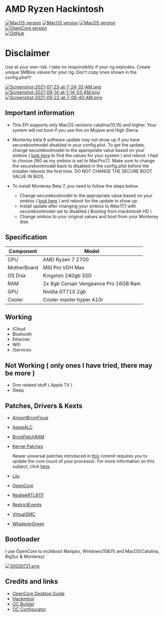 # AMD Ryzen Hackintosh

[![MacOS version](https://img.shields.io/badge/Catalina-10.15.7%2019H1323-informational.svg)](https://www.apple.com/macos) [![MacOS version](https://img.shields.io/badge/Bigsur-11.6%2020G165-informational.svg)](https://www.apple.com/macos) [![MacOS version](https://img.shields.io/badge/Monterey-12.0%20Beta7%2021A5522h-informational.svg)](https://www.apple.com/macos)\
[![OpenCore version](https://img.shields.io/badge/OpenCore-0.7.3-informational.svg)](https://github.com/acidanthera/OpenCorePkg)\
[![GitHub](https://img.shields.io/github/license/sileshn/Ryzentosh?style=flat-square)](https://github.com/sileshn/Ryzentosh/blob/master/LICENSE)

# Disclaimer
Use at your own risk. I take no responsiblity if your rig explodes. Create unique SMBios values for your rig. Don't copy ones shown in the config.plist!!!

[![Screenshot-2021-07-23-at-7-24-32-AM.png](https://i.postimg.cc/zv97X3SV/Screenshot-2021-07-23-at-7-24-32-AM.png)](https://postimg.cc/RJLKgSYB) [![Screenshot-2021-09-14-at-1-14-03-AM.png](https://i.postimg.cc/T3X6jd1N/Screenshot-2021-09-14-at-1-14-03-AM.png)](https://postimg.cc/4mwqsTzp) [![Screenshot-2021-09-22-at-7-09-40-AM.png](https://i.postimg.cc/6pJFXhLz/Screenshot-2021-09-22-at-7-09-40-AM.png)](https://postimg.cc/mtjm3CnF)

## Important information
* This EFI supports only MacOS versions catalina(10.15) and higher. Your system will not boot if you use this on Mojave and High Sierra.

* Monterey beta 6 software update may not show up if you have securebootmodel disabled in your config.plist. To get the update, change securebootmodel to the appropriate value based on your smbios ( [look here](https://dortania.github.io/OpenCore-Post-Install/universal/security/applesecureboot.html#securebootmodel) to find the values for your system ) and reboot. I had to choose j160 as my smbios is set to MacPro7,1. Make sure to change the securebootmodel back to disabled in the config.plist before the installer reboots the first time. DO NOT CHANGE THE SECURE BOOT VALUE IN BIOS.

* To install Monterey Beta 7, you need to follow the steps below.

  * Change securebootmodel to the appropriate value based on your smbios ( [look here](https://dortania.github.io/OpenCore-Post-Install/universal/security/applesecureboot.html#securebootmodel) ) and reboot for the update to show up.
  * Install update after changing your smbios to iMac17,1 with securebootmodel set to disabled.( Booting from mackintosh HD )
  * Change smbios to your original values and boot from your Monterey disk.

## Specification

| Component        | Model                                  |
| ---------------- | -------------------------------------- |
| CPU              | AMD Ryzen 7 2700                       |
| MotherBoard      | MSI Pro VDH Max                        |
| OS Disk          | Kingston 240gb SSD                     |
| RAM              | 2x 8gb Corsair Vengeance Pro 16GB Ram  |
| GPU              | Nvidia GT710 2gb                       |
| Cooler    	     | Cooler master hyper 410r               |

## Working

* iCloud
* Bluetooth
* Ethernet
* Wifi
* iServices

## Not Working ( only ones I have tried, there may be more )

* Drm related stuff ( Apple TV )
* Sleep

## Patches, Drivers & Kexts

* [AirportBrcmFixup](https://github.com/acidanthera/AirportBrcmFixup)
* [AppleALC](https://github.com/acidanthera/AppleALC)
* [BrcmPatchRAM](https://github.com/acidanthera/BrcmPatchRAM)
* [Kernel Patches](https://github.com/AMD-OSX/AMD_Vanilla)

  Newer universal patches introduced in [this](https://github.com/sileshn/Ryzentosh/commit/adcb87fa003a0e77afaded014984a00ecb07b775) commit requires you to update the core count of your processor. For more information on this subject, click [here](https://github.com/AMD-OSX/AMD_Vanilla#read-me-first).
  
* [Lilu](https://github.com/acidanthera/Lilu)
* [OpenCore](https://github.com/acidanthera/OpenCorePkg)
* [RealtekRTL8111](https://github.com/Mieze/RTL8111_driver_for_OS_X)
* [RestrictEvents](https://github.com/acidanthera/RestrictEvents)
* [VirtualSMC](https://github.com/acidanthera/VirtualSMC)
* [WhateverGreen](https://github.com/acidanthera/WhateverGreen)

## Bootloader

I use OpenCore to multiboot Manjaro, Windows(10&11) and MacOS(Catalina, BigSur & Monterey)

[![30030721.png](https://i.postimg.cc/DwqcL1jn/30030721.png)](https://postimg.cc/75Z7yJrW)

## Credits and links

* [OpenCore Desktop Guide](https://github.com/dortania/OpenCore-Desktop-Guide)
* [Hackintool](https://www.hackintosh-forum.de/forum/thread/38316-hackintool-ehemals-intel-fb-patcher/)
* [OC Builder](https://github.com/Pavo-IM/ocbuilder)
* [OC Configurator](https://mackie100projects.altervista.org/download-opencore-configurator/)
